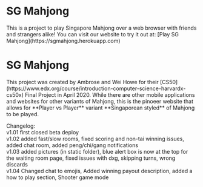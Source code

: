 <h1>SG Mahjong</h1>
This is a project to play Singapore Mahjong over a web browser with friends and strangers alike!
You can visit our website to try it out at: [Play SG Mahjong](https://sgmahjong.herokuapp.com)

<h1>SG Mahjong</h1>
This project was created by Ambrose and Wei Howe for their [CS50](https://www.edx.org/course/introduction-computer-science-harvardx-cs50x) Final Project in April 2020. While there are other mobile applications and websites for other variants of Mahjong, this is the pinoeer website that allows for **Player vs Player** variant **Singaporean styled** of Mahjong to be played.



Changelog: <br/>
v1.01 first closed beta deploy <br/>
v1.02 added fast/slow rooms, fixed scoring and non-tai winning issues, added chat room, added peng/chi/gang notifications <br/>
v1.03 added pictures (in static folder), blue alert box is now at the top for the waiting room page, fixed issues with dxg, skipping turns, wrong discards<br/>
v1.04 Changed chat to emojis, Added winning payout description, added a how to play section, Shooter game mode

